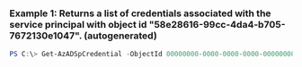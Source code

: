 ### Example 1: Returns a list of credentials associated with the service principal with object id "58e28616-99cc-4da4-b705-7672130e1047". (autogenerated)
```powershell
PS C:\> Get-AzADSpCredential -ObjectId 00000000-0000-0000-0000-000000000000
```

